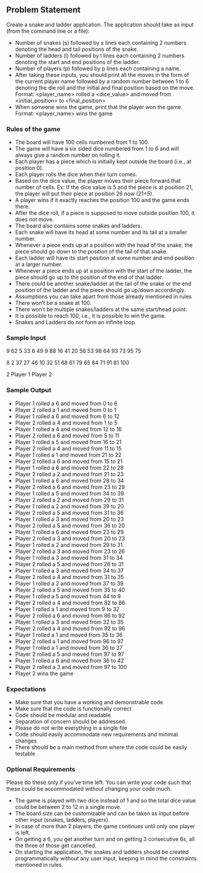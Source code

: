 ## Problem Statement

Create a snake and ladder application. The application should take as input (from the command line or a file):

* Number of snakes (s) followed by s lines each containing 2 numbers denoting the head and tail positions of the snake.
* Number of ladders (l) followed by l lines each containing 2 numbers denoting the start and end positions of the
  ladder.
* Number of players (p) followed by p lines each containing a name.
* After taking these inputs, you should print all the moves in the form of the current player name followed by a random
  number between 1 to 6 denoting the die roll and the initial and final position based on the move.
  Format: <player_name> rolled a <dice_value> and moved from <initial_position> to <final_position>
* When someone wins the game, print that the player won the game. Format: <player_name> wins the game

### Rules of the game

* The board will have 100 cells numbered from 1 to 100.
* The game will have a six sided dice numbered from 1 to 6 and will always give a random number on rolling it.
* Each player has a piece which is initially kept outside the board (i.e., at position 0).
* Each player rolls the dice when their turn comes.
* Based on the dice value, the player moves their piece forward that number of cells. Ex: If the dice value is 5 and the
  piece is at position 21, the player will put their piece at position 26 now (21+5).
* A player wins if it exactly reaches the position 100 and the game ends there.
* After the dice roll, if a piece is supposed to move outside position 100, it does not move.
* The board also contains some snakes and ladders.
* Each snake will have its head at some number and its tail at a smaller number.
* Whenever a piece ends up at a position with the head of the snake, the piece should go down to the position of the
  tail of that snake.
* Each ladder will have its start position at some number and end position at a larger number.
* Whenever a piece ends up at a position with the start of the ladder, the piece should go up to the position of the end
  of that ladder.
* There could be another snake/ladder at the tail of the snake or the end position of the ladder and the piece should go
  up/down accordingly.
* Assumptions you can take apart from those already mentioned in rules
* There won’t be a snake at 100.
* There won’t be multiple snakes/ladders at the same start/head point.
* It is possible to reach 100, i.e., it is possible to win the game.
* Snakes and Ladders do not form an infinite loop.

### Sample Input

9
62 5
33 6
49 9
88 16
41 20
56 53
98 64
93 73
95 75

8
2 37
27 46
10 32
51 68
61 79
65 84
71 91
81 100

2
Player 1
Player 2

### Sample Output

- Player 1 rolled a 6 and moved from 0 to 6
- Player 2 rolled a 1 and moved from 0 to 1
- Player 1 rolled a 6 and moved from 6 to 12
- Player 2 rolled a 4 and moved from 1 to 5
- Player 1 rolled a 4 and moved from 12 to 16
- Player 2 rolled a 6 and moved from 5 to 11
- Player 1 rolled a 5 and moved from 16 to 21
- Player 2 rolled a 4 and moved from 11 to 15
- Player 1 rolled a 1 and moved from 21 to 22
- Player 2 rolled a 6 and moved from 15 to 21
- Player 1 rolled a 6 and moved from 22 to 28
- Player 2 rolled a 2 and moved from 21 to 23
- Player 1 rolled a 6 and moved from 28 to 34
- Player 2 rolled a 6 and moved from 23 to 29
- Player 1 rolled a 5 and moved from 34 to 39
- Player 2 rolled a 2 and moved from 29 to 31
- Player 1 rolled a 2 and moved from 39 to 20
- Player 2 rolled a 5 and moved from 31 to 36
- Player 1 rolled a 3 and moved from 20 to 23
- Player 2 rolled a 5 and moved from 36 to 20
- Player 1 rolled a 6 and moved from 23 to 29
- Player 2 rolled a 3 and moved from 20 to 23
- Player 1 rolled a 2 and moved from 29 to 31
- Player 2 rolled a 3 and moved from 23 to 26
- Player 1 rolled a 3 and moved from 31 to 34
- Player 2 rolled a 5 and moved from 26 to 31
- Player 1 rolled a 3 and moved from 34 to 37
- Player 2 rolled a 4 and moved from 31 to 35
- Player 1 rolled a 2 and moved from 37 to 39
- Player 2 rolled a 5 and moved from 35 to 40
- Player 1 rolled a 5 and moved from 44 to 9
- Player 2 rolled a 4 and moved from 82 to 86
- Player 1 rolled a 1 and moved from 9 to 32
- Player 2 rolled a 6 and moved from 86 to 92
- Player 1 rolled a 3 and moved from 32 to 35
- Player 2 rolled a 4 and moved from 92 to 96
- Player 1 rolled a 1 and moved from 35 to 36
- Player 2 rolled a 1 and moved from 96 to 97
- Player 1 rolled a 1 and moved from 36 to 37
- Player 2 rolled a 5 and moved from 97 to 97
- Player 1 rolled a 6 and moved from 36 to 42
- Player 2 rolled a 3 and moved from 97 to 100
- Player 2 wins the game

### Expectations

* Make sure that you have a working and demonstrable code
* Make sure that the code is functionally correct
* Code should be modular and readable
* Separation of concern should be addressed.
* Please do not write everything in a single file
* Code should easily accommodate new requirements and minimal changes
* There should be a main method from where the code could be easily testable

### Optional Requirements

Please do these only if you’ve time left. You can write your code such that these could be accommodated without changing
your code much.

* The game is played with two dice instead of 1 and so the total dice value could be between 2 to 12 in a single move.
* The board size can be customizable and can be taken as input before other input (snakes, ladders, players).
* In case of more than 2 players, the game continues until only one player is left.
* On getting a 6, you get another turn and on getting 3 consecutive 6s, all the three of those get cancelled.
* On starting the application, the snakes and ladders should be created programmatically without any user input, keeping
  in mind the constraints mentioned in rules.